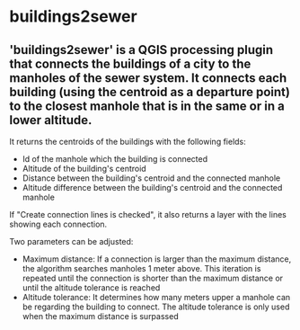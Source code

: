 # buildings2sewer

## 'buildings2sewer' is a QGIS processing plugin that connects the buildings of a city to the manholes of the sewer system. It connects each building (using the centroid as a departure point) to the closest manhole that is in the same or in a lower altitude.

It returns the centroids of the buildings with the following fields:

  - Id of the manhole which the building is connected
  - Altitude of the building's centroid
  - Distance between the building's centroid and the connected manhole
  - Altitude difference between the building's centroid and the connected manhole

If "Create connection lines is checked", it also returns a layer with the lines showing each connection.

Two parameters can be adjusted:

  - Maximum distance: If a connection is larger than the maximum distance, the algorithm searches manholes 1 meter above. This iteration is repeated until the connection is shorter than the maximum distance or until the altitude tolerance is reached
  - Altitude tolerance: It determines how many meters upper a manhole can be regarding the building to connect. The altitude tolerance is only used when the maximum distance is surpassed
